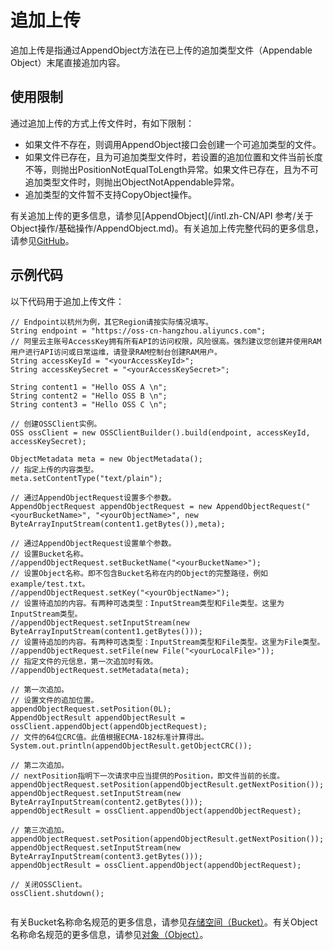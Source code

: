# 追加上传

追加上传是指通过AppendObject方法在已上传的追加类型文件（Appendable Object）末尾直接追加内容。

## 使用限制

通过追加上传的方式上传文件时，有如下限制：

-   如果文件不存在，则调用AppendObject接口会创建一个可追加类型的文件。
-   如果文件已存在，且为可追加类型文件时，若设置的追加位置和文件当前长度不等，则抛出PositionNotEqualToLength异常。如果文件已存在，且为不可追加类型文件时，则抛出ObjectNotAppendable异常。
-   追加类型的文件暂不支持CopyObject操作。

有关追加上传的更多信息，请参见[AppendObject](/intl.zh-CN/API 参考/关于Object操作/基础操作/AppendObject.md)。有关追加上传完整代码的更多信息，请参见[GitHub](https://github.com/aliyun/aliyun-oss-java-sdk/blob/master/src/samples/AppendObjectSample.java)。

## 示例代码

以下代码用于追加上传文件：

```
// Endpoint以杭州为例，其它Region请按实际情况填写。
String endpoint = "https://oss-cn-hangzhou.aliyuncs.com";
// 阿里云主账号AccessKey拥有所有API的访问权限，风险很高。强烈建议您创建并使用RAM用户进行API访问或日常运维，请登录RAM控制台创建RAM用户。
String accessKeyId = "<yourAccessKeyId>";
String accessKeySecret = "<yourAccessKeySecret>";

String content1 = "Hello OSS A \n";
String content2 = "Hello OSS B \n";
String content3 = "Hello OSS C \n";

// 创建OSSClient实例。
OSS ossClient = new OSSClientBuilder().build(endpoint, accessKeyId, accessKeySecret);

ObjectMetadata meta = new ObjectMetadata();
// 指定上传的内容类型。
meta.setContentType("text/plain");

// 通过AppendObjectRequest设置多个参数。
AppendObjectRequest appendObjectRequest = new AppendObjectRequest("<yourBucketName>", "<yourObjectName>", new ByteArrayInputStream(content1.getBytes()),meta);

// 通过AppendObjectRequest设置单个参数。
// 设置Bucket名称。
//appendObjectRequest.setBucketName("<yourBucketName>");
// 设置Object名称。即不包含Bucket名称在内的Object的完整路径，例如example/test.txt。
//appendObjectRequest.setKey("<yourObjectName>");
// 设置待追加的内容。有两种可选类型：InputStream类型和File类型。这里为InputStream类型。
//appendObjectRequest.setInputStream(new ByteArrayInputStream(content1.getBytes()));
// 设置待追加的内容。有两种可选类型：InputStream类型和File类型。这里为File类型。
//appendObjectRequest.setFile(new File("<yourLocalFile>"));
// 指定文件的元信息，第一次追加时有效。
//appendObjectRequest.setMetadata(meta);

// 第一次追加。
// 设置文件的追加位置。
appendObjectRequest.setPosition(0L);
AppendObjectResult appendObjectResult = ossClient.appendObject(appendObjectRequest);
// 文件的64位CRC值。此值根据ECMA-182标准计算得出。
System.out.println(appendObjectResult.getObjectCRC());

// 第二次追加。
// nextPosition指明下一次请求中应当提供的Position，即文件当前的长度。
appendObjectRequest.setPosition(appendObjectResult.getNextPosition());
appendObjectRequest.setInputStream(new ByteArrayInputStream(content2.getBytes()));
appendObjectResult = ossClient.appendObject(appendObjectRequest);

// 第三次追加。
appendObjectRequest.setPosition(appendObjectResult.getNextPosition());
appendObjectRequest.setInputStream(new ByteArrayInputStream(content3.getBytes()));
appendObjectResult = ossClient.appendObject(appendObjectRequest);

// 关闭OSSClient。
ossClient.shutdown();
        
```

有关Bucket名称命名规范的更多信息，请参见[存储空间（Bucket）](/intl.zh-CN/开发指南/基本概念.md)。有关Object名称命名规范的更多信息，请参见[对象（Object）](/intl.zh-CN/开发指南/基本概念.md)。

